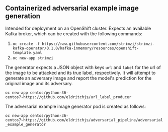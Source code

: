## Containerized adversarial example image generation

Intended for deployment on an OpenShift cluster. Expects an available Kafka broker, which can be created with the following commands:

1. `oc create -f https://raw.githubusercontent.com/strimzi/strimzi-kafka-operator/0.1.0/kafka-inmemory/resources/openshift-template.yaml`
2. `oc new-app strimzi`

The generator expects a JSON object with keys `url` and `label` for the url of the image to be attacked and its true label, respectively. It will attempt to generate an adversary image and report the model's prediction for the original image and its adversary.

`oc new-app centos/python-36-centos7~https://github.com/eldritchjs/url_label_producer`


The adversarial example image generator pod is created as follows:

`oc new-app centos/python-36-centos7~https://github.com/eldritchjs/adversarial_pipeline/adversarial_example_generator`
